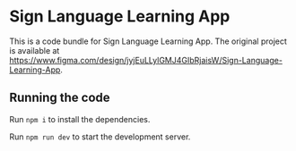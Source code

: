 
  # Sign Language Learning App

  This is a code bundle for Sign Language Learning App. The original project is available at https://www.figma.com/design/jyjEuLLylGMJ4GIbRjaisW/Sign-Language-Learning-App.

  ## Running the code

  Run `npm i` to install the dependencies.

  Run `npm run dev` to start the development server.
  